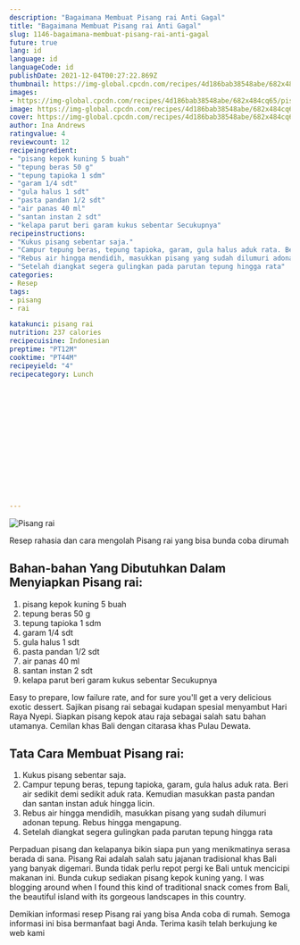 ```yaml
---
description: "Bagaimana Membuat Pisang rai Anti Gagal"
title: "Bagaimana Membuat Pisang rai Anti Gagal"
slug: 1146-bagaimana-membuat-pisang-rai-anti-gagal
future: true
lang: id
language: id
languageCode: id
publishDate: 2021-12-04T00:27:22.869Z 
thumbnail: https://img-global.cpcdn.com/recipes/4d186bab38548abe/682x484cq65/pisang-rai-foto-resep-utama.webp
images:
- https://img-global.cpcdn.com/recipes/4d186bab38548abe/682x484cq65/pisang-rai-foto-resep-utama.webp
image: https://img-global.cpcdn.com/recipes/4d186bab38548abe/682x484cq65/pisang-rai-foto-resep-utama.webp
cover: https://img-global.cpcdn.com/recipes/4d186bab38548abe/682x484cq65/pisang-rai-foto-resep-utama.webp
author: Ina Andrews
ratingvalue: 4
reviewcount: 12
recipeingredient:
- "pisang kepok kuning 5 buah"
- "tepung beras 50 g"
- "tepung tapioka 1 sdm"
- "garam 1/4 sdt"
- "gula halus 1 sdt"
- "pasta pandan 1/2 sdt"
- "air panas 40 ml"
- "santan instan 2 sdt"
- "kelapa parut beri garam kukus sebentar Secukupnya"
recipeinstructions:
- "Kukus pisang sebentar saja."
- "Campur tepung beras, tepung tapioka, garam, gula halus aduk rata. Beri air sedikit demi sedikit aduk rata. Kemudian masukkan pasta pandan dan santan instan aduk hingga licin."
- "Rebus air hingga mendidih, masukkan pisang yang sudah dilumuri adonan tepung. Rebus hingga mengapung."
- "Setelah diangkat segera gulingkan pada parutan tepung hingga rata"
categories:
- Resep
tags:
- pisang
- rai

katakunci: pisang rai 
nutrition: 237 calories
recipecuisine: Indonesian
preptime: "PT12M"
cooktime: "PT44M"
recipeyield: "4"
recipecategory: Lunch


     
    
    
    
    
    
    
    
    
    
    
      
    
---
```



![Pisang rai](https://img-global.cpcdn.com/recipes/4d186bab38548abe/682x484cq65/pisang-rai-foto-resep-utama.webp)

Resep rahasia dan cara mengolah  Pisang rai yang bisa bunda coba dirumah

<!--inarticleads1-->

## Bahan-bahan Yang Dibutuhkan Dalam Menyiapkan Pisang rai:

1. pisang kepok kuning 5 buah
1. tepung beras 50 g
1. tepung tapioka 1 sdm
1. garam 1/4 sdt
1. gula halus 1 sdt
1. pasta pandan 1/2 sdt
1. air panas 40 ml
1. santan instan 2 sdt
1. kelapa parut beri garam kukus sebentar Secukupnya

Easy to prepare, low failure rate, and for sure you&#39;ll get a very delicious exotic dessert. Sajikan pisang rai sebagai kudapan spesial menyambut Hari Raya Nyepi. Siapkan pisang kepok atau raja sebagai salah satu bahan utamanya. Cemilan khas Bali dengan citarasa khas Pulau Dewata. 

<!--inarticleads2-->

## Tata Cara Membuat Pisang rai:

1. Kukus pisang sebentar saja.
1. Campur tepung beras, tepung tapioka, garam, gula halus aduk rata. Beri air sedikit demi sedikit aduk rata. Kemudian masukkan pasta pandan dan santan instan aduk hingga licin.
1. Rebus air hingga mendidih, masukkan pisang yang sudah dilumuri adonan tepung. Rebus hingga mengapung.
1. Setelah diangkat segera gulingkan pada parutan tepung hingga rata


Perpaduan pisang dan kelapanya bikin siapa pun yang menikmatinya serasa berada di sana. Pisang Rai adalah salah satu jajanan tradisional khas Bali yang banyak digemari. Bunda tidak perlu repot pergi ke Bali untuk mencicipi makanan ini. Bunda cukup sediakan pisang kepok kuning yang. I was blogging around when I found this kind of traditional snack comes from Bali, the beautiful island with its gorgeous landscapes in this country. 

Demikian informasi  resep Pisang rai   yang bisa Anda coba di rumah. Semoga informasi ini bisa bermanfaat bagi Anda. Terima kasih telah berkujung ke web kami

